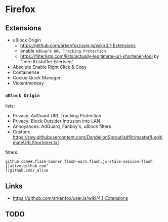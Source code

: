 # Firefox

## Extensions

- uBlock Origin
    - <https://github.com/arkenfox/user.js/wiki/4.1-Extensions>
    - enable `AdGuard URL Tracking Protection`
    - <https://filterlists.com/lists/actually-legitimate-url-shortener-tool> by "Imre Kristoffer Eilertsen"
- Absolute Enable Right Click & Copy
- Containerise
- Cookie Quick Manager
- Violentmonkey

### `uBlock Origin`

lists:

- Privacy: AdGuard URL Tracking Protection
- Privacy: Block Outsider Intrusion into LAN
- Annoyances: AdGuard, Fanboy's, uBlock filters
- Custom: <https://raw.githubusercontent.com/DandelionSprout/adfilt/master/LegitimateURLShortener.txt>

filters:

```
github.com##.flash-banner.flash-warn.flash.js-stale-session-flash
||alive.github.com^
||github.com/_alive
```

## Links

- <https://github.com/arkenfox/user.js/wiki/4.1-Extensions>

## TODO
